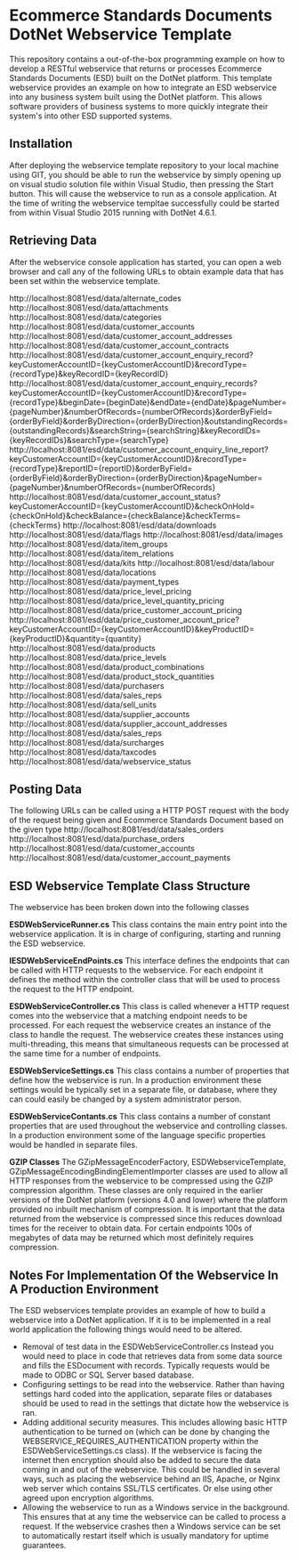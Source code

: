 # Ecommerce Standards Documents DotNet Webservice Template
This repository contains a out-of-the-box programming example on how to develop a RESTful webservice that returns or processes Ecommerce Standards Documents (ESD) built on the DotNet platform.
This template webservice provides an example on how to integrate an ESD webservice into any business system built using the DotNet platform. This allows software providers of business systems to more quickly integrate their system's into other ESD supported systems.

## Installation
After deploying the webservice template repository to your local machine using GIT, you should be able to run the webservice by simply opening up on visual studio solution file within Visual Studio, then pressing the Start button. This will cause the webservice to run as a console application. At the time of writing the webservice templtae successfully could be started from within Visual Studio 2015 running with DotNet 4.6.1.

## Retrieving Data
After the webservice console application has started, you can open a web browser and call any of the following URLs to obtain example data that has been set within the webservice template.

http://localhost:8081/esd/data/alternate_codes
http://localhost:8081/esd/data/attachments
http://localhost:8081/esd/data/categories
http://localhost:8081/esd/data/customer_accounts
http://localhost:8081/esd/data/customer_account_addresses
http://localhost:8081/esd/data/customer_account_contracts
http://localhost:8081/esd/data/customer_account_enquiry_record?keyCustomerAccountID={keyCustomerAccountID}&recordType={recordType}&keyRecordID={keyRecordID}
http://localhost:8081/esd/data/customer_account_enquiry_records?keyCustomerAccountID={keyCustomerAccountID}&recordType={recordType}&beginDate={beginDate}&endDate={endDate}&pageNumber={pageNumber}&numberOfRecords={numberOfRecords}&orderByField={orderByField}&orderByDirection={orderByDirection}&outstandingRecords={outstandingRecords}&searchString={searchString}&keyRecordIDs={keyRecordIDs}&searchType={searchType}
http://localhost:8081/esd/data/customer_account_enquiry_line_report?keyCustomerAccountID={keyCustomerAccountID}&recordType={recordType}&reportID={reportID}&orderByField={orderByField}&orderByDirection={orderByDirection}&pageNumber={pageNumber}&numberOfRecords={numberOfRecords}
http://localhost:8081/esd/data/customer_account_status?keyCustomerAccountID={keyCustomerAccountID}&checkOnHold={checkOnHold}&checkBalance={checkBalance}&checkTerms={checkTerms}
http://localhost:8081/esd/data/downloads
http://localhost:8081/esd/data/flags
http://localhost:8081/esd/data/images
http://localhost:8081/esd/data/item_groups
http://localhost:8081/esd/data/item_relations
http://localhost:8081/esd/data/kits
http://localhost:8081/esd/data/labour
http://localhost:8081/esd/data/locations
http://localhost:8081/esd/data/payment_types
http://localhost:8081/esd/data/price_level_pricing
http://localhost:8081/esd/data/price_level_quantity_pricing
http://localhost:8081/esd/data/price_customer_account_pricing
http://localhost:8081/esd/data/price_customer_account_price?keyCustomerAccountID={keyCustomerAccountID}&keyProductID={keyProductID}&quantity={quantity}
http://localhost:8081/esd/data/products
http://localhost:8081/esd/data/price_levels
http://localhost:8081/esd/data/product_combinations
http://localhost:8081/esd/data/product_stock_quantities
http://localhost:8081/esd/data/purchasers
http://localhost:8081/esd/data/sales_reps
http://localhost:8081/esd/data/sell_units
http://localhost:8081/esd/data/supplier_accounts
http://localhost:8081/esd/data/supplier_account_addresses
http://localhost:8081/esd/data/sales_reps
http://localhost:8081/esd/data/surcharges
http://localhost:8081/esd/data/taxcodes
http://localhost:8081/esd/data/webservice_status

## Posting Data
The following URLs can be called using a HTTP POST request with the body of the request being given and Ecommerce Standards Document based on the given type
http://localhost:8081/esd/data/sales_orders
http://localhost:8081/esd/data/purchase_orders
http://localhost:8081/esd/data/customer_accounts
http://localhost:8081/esd/data/customer_account_payments

## ESD Webservice Template Class Structure
The webservice has been broken down into the following classes

**ESDWebServiceRunner.cs**
This class contains the main entry point into the webservice application. It is in charge of configuring, starting and running the ESD webservice.

**IESDWebServiceEndPoints.cs**
This interface defines the endpoints that can be called with HTTP requests to the webservice. For each endpoint it defines the method within the controller class that will be used to process the request to the HTTP endpoint. 

**ESDWebServiceController.cs**
This class is called whenever a HTTP request comes into the webservice that a matching endpoint needs to be processed. For each request the webservice creates an instance of the class to handle the request. The webservice creates these instances using multi-threading, this means that simultaneous requests can be processed at the same time for a number of endpoints.

**ESDWebServiceSettings.cs**
This class contains a number of properties that define how the webservice is run. In a production environment these settings would be typically set in a separate file, or database, where they can could easily be changed by a system administrator person.

**ESDWebServiceContants.cs**
This class contains a number of constant properties that are used throughout the webservice and controlling classes. In a production environment some of the language specific properties would be handled in separate files.

**GZIP Classes**
The GZipMessageEncoderFactory, ESDWebserviceTemplate, GZipMessageEncodingBindingElementImporter classes are used to allow all HTTP responses from the webservice to be compressed using the GZIP compression algorithm. These classes are only required in the earlier versions of the DotNet platform (versions 4.0 and lower) where the platform provided no inbuilt mechanism of compression. It is important that the data returned from the webservice is compressed since this reduces download times for the receiver to obtain data. For certain endpoints 100s of megabytes of data may be returned which most definitely requires compression.

## Notes For Implementation Of the Webservice In A Production Environment
The ESD webservices template provides an example of how to build a webservice into a DotNet application. If it is to be implemented in a real world application the following things would need to be altered.
* Removal of test data in the ESDWebServiceController.cs Instead you would need to place in code that retrieves data from some data source and fills the ESDocument with records. Typically requests would be made to ODBC or SQL Server based database.
* Configuring settings to be read into the webservice. Rather than having settings hard coded into the application, separate files or databases should be used to read in the settings that dictate how the webservice is ran.
* Adding additional security measures. This includes allowing basic HTTP authentication to be turned on (which can be done by changing the WEBSERVICE_REQUIRES_AUTHENTICATION property within the ESDWebServiceSettings.cs class). If the webservice is facing the internet then encryption should also be added to secure the data coming in and out of the webservice. This could be handled in several ways, such as placing the webservice behind an IIS, Apache, or Nginx web server which contains SSL/TLS certificates. Or else using other agreed upon encryption algorithms.
* Allowing the webservice to run as a Windows service in the background. This ensures that at any time the webservice can be called to process a request. If the webservice crashes then a Windows service can be set to automatically restart itself which is usually mandatory for uptime guarantees. 
